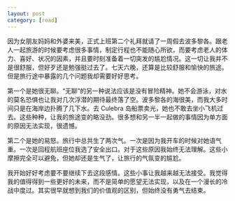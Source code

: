 ```yaml
---
layout: post
category: [road]
---
```


因为女朋友妈妈和外婆来美，正式上班第二个礼拜就请了一周假去波多黎各。跟老人一起旅游的时候要考虑很多事情，制定行程也不能随心所欲，而要考虑老人的体力、喜好、状况的因素，并且要时刻准备着一切突发的尴尬情况。这一切让我并不是很舒服，但好歹还是勉强挺过去了。七天六晚，还算是比较舒服和愉快的旅途。但是旅行途中暴露的几个问题我却需要好好思考。

第一个是她很无聊。“无聊”的另一种说法应该是没有冒险精神。她不会游泳，对水的莫名恐惧也让我对几次浮潜的期待最终落了空。波多黎各的海很美，而我大多时间只是在海岸边扑腾了几下水。去 Culebra 岛船票卖光，她也不敢去坐小飞机过去。这些种种，让我的旅途变的略没劲。很多想和另一半一起做的事情因为单方面的原因无法实现，很遗憾。

第二个是她的易怒。旅行中总共生了两次气。一次是因为我开车的时候对她语气重。一次是回程航班座位我选了安全出口。对于这些原因我始终无法理解。这些小摩擦完全可以避免，但她却还是生气了，让旅行的气氛变的尴尬。

我开始好好考虑要不要继续下去这段感情。这些小事让我越来越无法接受。我觉得我的值得得到一些更好的未来，而不是简单的愿望无法实现，以及在一个漫长的冷战中度过。其实很早就想到我们的价值观的区别，但始终没有勇气去结束。
